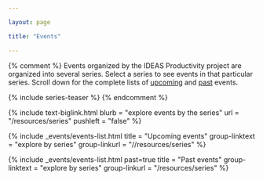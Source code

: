 ```yaml
---

layout: page

title: "Events"

---
```

{% comment %}
Events organized by the IDEAS Productivity project are organized into several series.  Select a series to see events in that particular series.  Scroll down for the complete lists of [upcoming](#upcoming-events) and [past](#past-events) events.

{% include series-teaser %}
{% endcomment %}

{% 	include text-biglink.html 
		blurb = "explore events by the series"
		url = "/resources/series"
        pushleft = "false"
%}

<!-- Event List -->

{% include _events/events-list.html 
    title = "Upcoming events" 
    group-linktext = "explore by series"
	group-linkurl = "//resources/series"
%}

{% 	include _events/events-list.html past=true 
    title = "Past events" 
    group-linktext = "explore by series"
	group-linkurl = "/resources/series"
%}
